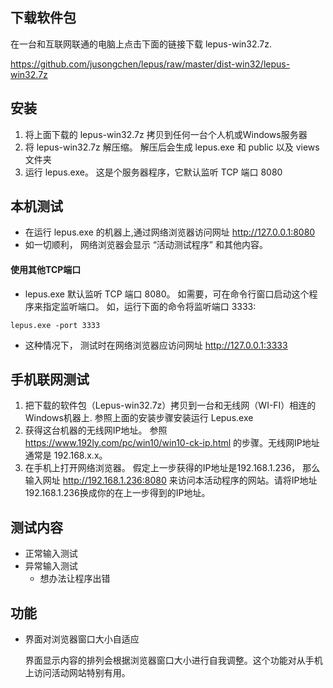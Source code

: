 
## 下载软件包

在一台和互联网联通的电脑上点击下面的链接下载 lepus-win32.7z. 

https://github.com/jusongchen/lepus/raw/master/dist-win32/lepus-win32.7z

   
## 安装   
1. 将上面下载的 lepus-win32.7z 拷贝到任何一台个人机或Windows服务器
2. 将 lepus-win32.7z 解压缩。 解压后会生成 lepus.exe 和  public 以及 views 文件夹
3. 运行 lepus.exe。 这是个服务器程序，它默认监听 TCP 端口 8080 

## 本机测试

* 在运行 lepus.exe 的机器上,通过网络浏览器访问网址 http://127.0.0.1:8080
* 如一切顺利， 网络浏览器会显示 “活动测试程序” 和其他内容。

#### 使用其他TCP端口
 
 * lepus.exe 默认监听 TCP 端口 8080。  如需要，可在命令行窗口启动这个程序来指定监听端口。 如，运行下面的命令将监听端口 3333:

 ```
 lepus.exe -port 3333
 ```
* 这种情况下， 测试时在网络浏览器应访问网址 http://127.0.0.1:3333

## 手机联网测试

1. 把下载的软件包（Lepus-win32.7z）拷贝到一台和无线网（WI-FI）相连的Windows机器上. 参照上面的安装步骤安装运行 Lepus.exe
2. 获得这台机器的无线网IP地址。 参照 https://www.192ly.com/pc/win10/win10-ck-ip.html 的步骤。无线网IP地址通常是 192.168.x.x。 
3. 在手机上打开网络浏览器。 假定上一步获得的IP地址是192.168.1.236， 那么输入网址 http://192.168.1.236:8080 来访问本活动程序的网站。请将IP地址192.168.1.236换成你的在上一步得到的IP地址。

## 测试内容
* 正常输入测试
* 异常输入测试
    * 想办法让程序出错

## 功能
* 界面对浏览器窗口大小自适应

    界面显示内容的排列会根据浏览器窗口大小进行自我调整。这个功能对从手机上访问活动网站特别有用。



     



